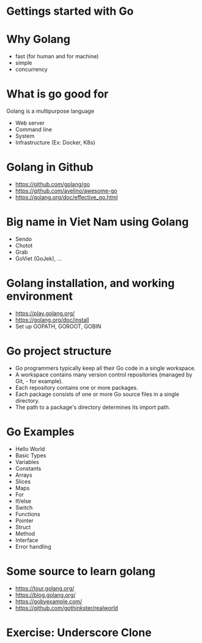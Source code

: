 # Gettings started with Go

# Why Golang

- fast (for human and for machine)
- simple
- concurrency

# What is go good for

Golang is a multipurpose language

- Web server
- Command line
- System
- Infrastructure (Ex: Docker, K8s)

# Golang in Github

- https://github.com/golang/go
- https://github.com/avelino/awesome-go
- https://golang.org/doc/effective_go.html

# Big name in Viet Nam using Golang

- Sendo
- Chotot
- Grab
- GoViet (GoJek), ...

# Golang installation, and working environment

- https://play.golang.org/
- https://golang.org/doc/install
- Set up GOPATH, GOROOT, GOBIN

# Go project structure

- Go programmers typically keep all their Go code in a single workspace.
- A workspace contains many version control repositories (managed by Git, - for example).
- Each repository contains one or more packages.
- Each package consists of one or more Go source files in a single directory.
- The path to a package's directory determines its import path.

# Go Examples

- Hello World
- Basic Types
- Variables
- Constants
- Arrays
- Slices
- Maps
- For
- If/else
- Switch
- Functions
- Pointer
- Struct
- Method
- Interface
- Error handling

# Some source to learn golang

- https://tour.golang.org/
- https://blog.golang.org/
- https://gobyexample.com/
- https://github.com/gothinkster/realworld

# Exercise: Underscore Clone

